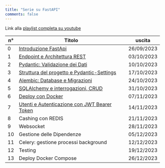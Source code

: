 ```yaml
---
title: "Serie su FastAPI"
comments: false
---
```

Link alla [playlist completa su youtube](https://www.youtube.com/playlist?list=PL97NRMQKeFZovPn9TI_4SPilbbGczPhB-)

| n°  | Titolo                                                                        | uscita     |
| --- | ----------------------------------------------------------------------------- | ---------- |
| 0   | [Introduzione FastApi](https://youtu.be/OvOSOO6PR3k)                          | 26/09/2023 |
| 1   | [Endpoint e Architettura REST](https://youtu.be/uXqpSg4ZVv8)                  | 03/10/2023 |
| 2   | [Pydantic: Validazione dei Dati](https://youtu.be/d_u6VsYYNkg)                | 10/10/2023 |
| 3   | [Struttura del progetto e Pydantic-Settings](https://youtu.be/Zj6mR-WIdAM)    | 17/10/2023 |
| 4   | [Alembic: Database e Migrazioni](https://youtu.be/4vK7gscN1xQ)                | 24/10/2023 |
| 5   | [SQLAlchemy e interrogazioni, CRUD](https://youtu.be/4vK7gscN1xQ)             | 31/10/2023 |
| 6   | [Deploy con Docker](https://youtu.be/R2Z_SSf_wdo)                             | 07/11/2023 |
| 7   | [Utenti e Autenticazione con JWT Bearer Token](https://youtu.be/uLAdMD90Yf8)  | 14/11/2023 |
| 8   | Cashing con REDIS                                                             | 21/11/2023 |
| 9   | Websocket                                                                     | 28/11/2023 |
| 10  | Gestione delle Dipendenze                                                     | 05/12/2023 |
| 11  | Celery: gestione processi background                                          | 12/12/2023 |
| 12  | Testing                                                                       | 19/12/2023 |
| 13  | Deploy Docker Compose                                                         | 26/12/2023 |


